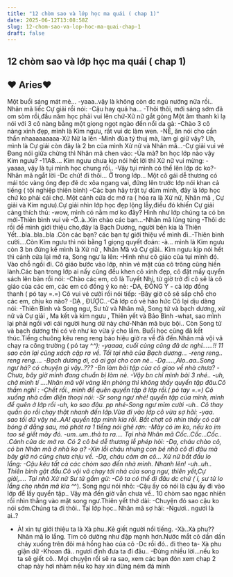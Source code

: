 ```yaml
---
title: "12 chòm sao và lớp học ma quái ( chap 1)"
date: 2025-06-12T13:08:58Z
slug: 12-chom-sao-va-lop-hoc-ma-quai-chap-1
draft: false
---
```


## 12 chòm sao và lớp học ma quái ( chap 1)

## ♥ Aries♥

Một buổi sáng mát mẻ...
-yaaa..vậy là không còn dc ngủ nướng nữa rồi..
Nhân mã liếc Cự giải rồi nói:
-Cậu hay quá ha...
-Thôi thôi, mới sáng sớm đã om sòm rồi,đầu năm học phải vui lên chứ-Xử nữ gắt gỏng
Một âm thanh kì lạ nói với 3 cô nàng bằng một giọng ngọt ngào đến nổi da gà:
-Chào 3 cô nàng xinh đẹp, mình là Kim ngưu, rất vui dc làm wen.
-NÈ, ăn nói cho cẩn thẩn nhaaaaaaaaa-Xử Nữ la lên
-Mình đùa tý thuj mà, làm gì giữ vậy?
Uh, mình là Cự giải còn đây là 2 bn của mình Xử nữ và Nhân mã...-Cự giải vui vẻ
Đang nói giữa chừng thì Nhân mã chen vào:
-Ủa mà? bn học lớp nào vậy Kim ngưu?
-11A8....
Kim ngưu chưa kịp nói hết lời thì Xử nữ vui mừng:
-yaaaa, vậy là tụi mình học chung rồi..
-Vậy tụi mình có thể lên lớp dc ko?-Nhân mã ngắt lời
-Dc chứ! đi thôi...
Ở trong lớp...
Một cô gái dễ thương có mái tóc vàng óng đẹp đẽ dc xõa ngang vai, đứng lên trước lớp nói khan cả tiếng ( tội nghiệp thiên bình)
-Các bạn hãy trật tự dùm mình, đây là lớp học chứ ko phải cái chợ.
Một cánh cửa dc mở ra ( hóa ra là Xử nữ, Nhân mã , Cự giải và Kim ngưu).Cự giải nhìn lớp học đẹp lộng lẫy,điều đó khiến Cự giải càng thích thú:
-wow, mình có nằm mơ ko đây? 
Hình như lớp chúng ta có bn mới-Thiên bình vui vẻ
-Ờ..à..Xin chào các bạn...-Nhân mã lúng túng 
-Thôi dc rồi để mình giới thiệu cho,đây là Bạch Dương, người bên kia là Thiên Yết...bla..bla..bla .Còn các bạn? các bạn tự giới thiệu về mình đi..-Thiên bình cười....Còn Kim ngưu thì nói bằng 1 giọng quyết đoán:
-à... mình là Kim ngưu còn 3 bn đứng kế mình là Xử nữ , Nhân Mã và Cự giải..
Kim ngưu kịp nói hết thì cánh cửa lại mở ra, Song ngư la lên:
-Hình như cô giáo của tụi mình đó. Vào chỗ ngồi đi.
Cô giáo bước vào lớp, nhìn vẻ mặt của cô trông cũng hiền lành.Các bạn trong lớp ai nấy cũng đều khen cô xinh đẹp, cô đặt mấy quyển sách lên bàn rồi nói:
-Chào các em, cô là Tuyết Nhi, từ giờ trở đi cô sẽ là cô giáo của các em, các em có đồng ý ko nè:
-DẠ, ĐỒNG Ý - cả lớp đồng thanh ( pó tay =.=)
Cô vui vẻ cười rồi nói tiếp:
-Bây giờ cô sẽ sắp chỗ cho các em, chịu ko nào?
-DẠ , ĐƯỢC..-Cả lớp có vẻ háo hức 
Cô lại dịu dàng nói:
-Thiên Bình và Song ngư, Sư tử và Nhân mã, Song tử và bạch dương, xử nữ và Cự giải , Ma kết  và kim ngưu , Thiên yết và Bảo Bình
-what, sao mình lại phải ngồi với cái người hung dữ này chứ-Nhân mã bực bội.. Còn Song tử và bạch dương thì có vẻ như ko vừa ý cho lắm.
Buổi học cũng đã kết thúc.Tiếng chuông kêu reng reng báo hiệu giờ ra về đã đến.Nhân mã vội vã chạy ra công trường ( pó tay ^_^):
-yaaaa, cuối cùng cũng đã dc nghỉ......!!
11 sao còn lại cũng xách cặp ra về.
Tối tại nhà của Bạch dương...
-reng reng.. reng reng....
-Bạch dương ơi, có ai gọi cho con nè..
-Dạ.....,Alo..aa..Song ngư hả? có chuyện gì vậy..???
-Bn làm bài tập của cô giao về nhà chưa?
-Chưa, bây giờ mình đang chuẩn bị làm nè.
-Vậy bn chỉ mình bài 3 nhé..
-uh, chờ mình tí ....Nhân mã vội vàng lên phòng thì không thấy quyển tập đâu.Cô thầm nghĩ :
-Chết rồi., mình để quên quyển tập ở lớp rồi.( pó tay =.=)
Cô xuống nhà cầm điện thoại nói:
-Sr song ngư nhé! quyển tập của mình, mình để quên ở lớp rồi 
-uh, ko sao đâu. pp nhé-Song ngư mỉm cười
-uh..
Cô thay quần áo rồi chạy thật nhanh đến lớp.Vừa đi vào lớp cô vừa sợ hãi:
-yaa. sao tối dữ vậy nè..AA! quyển tập mình kia rồi.
Bất chợt cô nhìn thấy có cái bóng ở đằng sau, mó phát ra 1 tiếng nói ghê rợn:
-Mày có im ko, nếu ko im tao sẽ giết mày đó.
-um..um..thả ta ra....
Tại nhà Nhân mã
Cốc..Cốc...Cốc.. .Cánh cửa dc mở ra. Có 2 cô bé dễ thương lễ phép hỏi:
-Dạ, cháu chào cô, có bn Nhân mã ở nhà ko ạ?
-Xin lỗi cháu nhưng con bé nhà cô đi đâu mà bây giờ nó cũng chưa chịu về.
-Dạ, cháu cảm ơn cô...
Xử nữ bắt đầu lo lắng:
-Cậu kêu tất cả các chòm sao  đến nhà mình. Nhanh lên!
-uh..uh..
Thiên bình gật đầu.Cô vội vã chạy tới nhà của song ngư, thiên yết,Cự giải,....
 Tại nhà Xử nữ
Sư tử gầm gừ:
-Cô ta có thể đi đâu dc chứ ( í, sư tử lo lắng cho nhân mã kìa ^_^). Song ngư nói nhỏ:
-Cậu ấy có nói là cậu ấy đi vào lớp để lấy quyển tập.. Vậy mà đến giờ vẫn chưa về..
10 chòm sao ngạc nhiên rồi nhìn thẳng vào mặt song ngư.Thiên yết thở dài:
-Chuyện đó sao cậu ko nói sớm.Chúng ta đi thôi..
Tại lớp học..
Nhân mã sợ hãi:
-Ngươi.. ngươi là ai..?
- À! xin tự giới thiệu ta là Xà phu..Kẻ giết người nổi tiếng.
-Xà..Xà phu??
Nhân mã lo lắng. Tim cô dường như đập mạnh hơn.Nước mắt cô dần dần chảy xuống trên đôi má hồng hào của cô
-Dc rồi đó.. đi theo ta- Xà phu giận dữ
-Khoan đã.. ngươi định đưa ta đi đâu..
-Đừng nhiều lời...nếu ko ta sẽ giết cô..
Mọi chuyện rồi sẽ ra sao, xem các bạn đón xem chap 2
chap này hơi nhảm nếu ko hay xin đừng ném đá mình